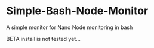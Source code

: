 # Simple-Bash-Node-Monitor
A simple monitor for Nano Node monitoring in bash

BETA install is not tested yet...

